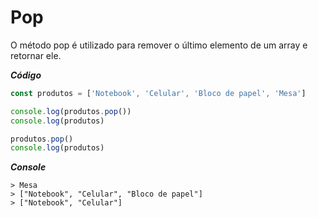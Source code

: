 # Pop
O método pop é utilizado para remover o último elemento de um array e retornar ele. 

**_Código_**
```js
const produtos = ['Notebook', 'Celular', 'Bloco de papel', 'Mesa']

console.log(produtos.pop())
console.log(produtos)

produtos.pop()
console.log(produtos)
``` 
**_Console_**
```
> Mesa
> ["Notebook", "Celular", "Bloco de papel"]
> ["Notebook", "Celular"]
```